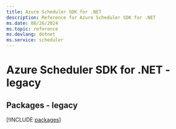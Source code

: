 ```yaml
---
title: Azure Scheduler SDK for .NET
description: Reference for Azure Scheduler SDK for .NET
ms.date: 08/26/2024
ms.topic: reference
ms.devlang: dotnet
ms.service: scheduler
---
```

# Azure Scheduler SDK for .NET - legacy
## Packages - legacy
[!INCLUDE [packages](scheduler-index.md)]